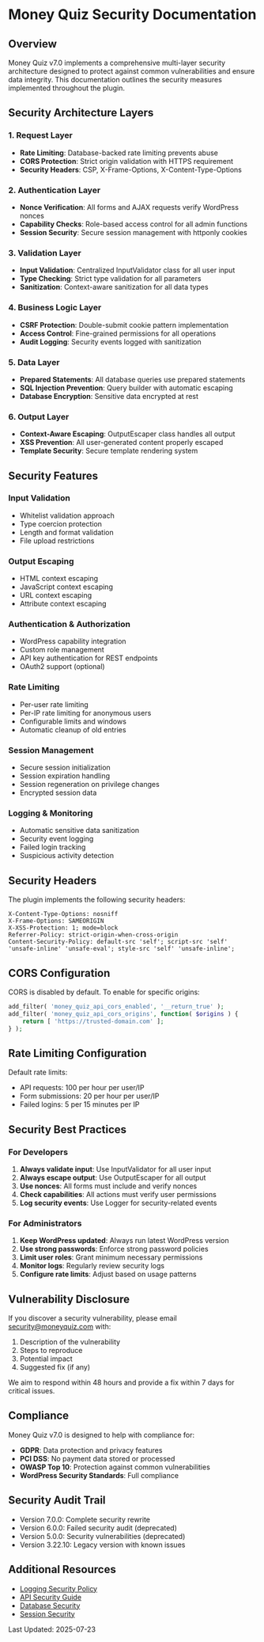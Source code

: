 # Money Quiz Security Documentation

## Overview

Money Quiz v7.0 implements a comprehensive multi-layer security architecture designed to protect against common vulnerabilities and ensure data integrity. This documentation outlines the security measures implemented throughout the plugin.

## Security Architecture Layers

### 1. Request Layer
- **Rate Limiting**: Database-backed rate limiting prevents abuse
- **CORS Protection**: Strict origin validation with HTTPS requirement
- **Security Headers**: CSP, X-Frame-Options, X-Content-Type-Options

### 2. Authentication Layer
- **Nonce Verification**: All forms and AJAX requests verify WordPress nonces
- **Capability Checks**: Role-based access control for all admin functions
- **Session Security**: Secure session management with httponly cookies

### 3. Validation Layer
- **Input Validation**: Centralized InputValidator class for all user input
- **Type Checking**: Strict type validation for all parameters
- **Sanitization**: Context-aware sanitization for all data types

### 4. Business Logic Layer
- **CSRF Protection**: Double-submit cookie pattern implementation
- **Access Control**: Fine-grained permissions for all operations
- **Audit Logging**: Security events logged with sanitization

### 5. Data Layer
- **Prepared Statements**: All database queries use prepared statements
- **SQL Injection Prevention**: Query builder with automatic escaping
- **Database Encryption**: Sensitive data encrypted at rest

### 6. Output Layer
- **Context-Aware Escaping**: OutputEscaper class handles all output
- **XSS Prevention**: All user-generated content properly escaped
- **Template Security**: Secure template rendering system

## Security Features

### Input Validation
- Whitelist validation approach
- Type coercion protection
- Length and format validation
- File upload restrictions

### Output Escaping
- HTML context escaping
- JavaScript context escaping
- URL context escaping
- Attribute context escaping

### Authentication & Authorization
- WordPress capability integration
- Custom role management
- API key authentication for REST endpoints
- OAuth2 support (optional)

### Rate Limiting
- Per-user rate limiting
- Per-IP rate limiting for anonymous users
- Configurable limits and windows
- Automatic cleanup of old entries

### Session Management
- Secure session initialization
- Session expiration handling
- Session regeneration on privilege changes
- Encrypted session data

### Logging & Monitoring
- Automatic sensitive data sanitization
- Security event logging
- Failed login tracking
- Suspicious activity detection

## Security Headers

The plugin implements the following security headers:

```
X-Content-Type-Options: nosniff
X-Frame-Options: SAMEORIGIN
X-XSS-Protection: 1; mode=block
Referrer-Policy: strict-origin-when-cross-origin
Content-Security-Policy: default-src 'self'; script-src 'self' 'unsafe-inline' 'unsafe-eval'; style-src 'self' 'unsafe-inline';
```

## CORS Configuration

CORS is disabled by default. To enable for specific origins:

```php
add_filter( 'money_quiz_api_cors_enabled', '__return_true' );
add_filter( 'money_quiz_api_cors_origins', function( $origins ) {
    return [ 'https://trusted-domain.com' ];
} );
```

## Rate Limiting Configuration

Default rate limits:
- API requests: 100 per hour per user/IP
- Form submissions: 20 per hour per user/IP
- Failed logins: 5 per 15 minutes per IP

## Security Best Practices

### For Developers

1. **Always validate input**: Use InputValidator for all user input
2. **Always escape output**: Use OutputEscaper for all output
3. **Use nonces**: All forms must include and verify nonces
4. **Check capabilities**: All actions must verify user permissions
5. **Log security events**: Use Logger for security-related events

### For Administrators

1. **Keep WordPress updated**: Always run latest WordPress version
2. **Use strong passwords**: Enforce strong password policies
3. **Limit user roles**: Grant minimum necessary permissions
4. **Monitor logs**: Regularly review security logs
5. **Configure rate limits**: Adjust based on usage patterns

## Vulnerability Disclosure

If you discover a security vulnerability, please email security@moneyquiz.com with:

1. Description of the vulnerability
2. Steps to reproduce
3. Potential impact
4. Suggested fix (if any)

We aim to respond within 48 hours and provide a fix within 7 days for critical issues.

## Compliance

Money Quiz v7.0 is designed to help with compliance for:

- **GDPR**: Data protection and privacy features
- **PCI DSS**: No payment data stored or processed
- **OWASP Top 10**: Protection against common vulnerabilities
- **WordPress Security Standards**: Full compliance

## Security Audit Trail

- Version 7.0.0: Complete security rewrite
- Version 6.0.0: Failed security audit (deprecated)
- Version 5.0.0: Security vulnerabilities (deprecated)
- Version 3.22.10: Legacy version with known issues

## Additional Resources

- [Logging Security Policy](logging-policy.md)
- [API Security Guide](api-security.md)
- [Database Security](database-security.md)
- [Session Security](session-security.md)

Last Updated: 2025-07-23